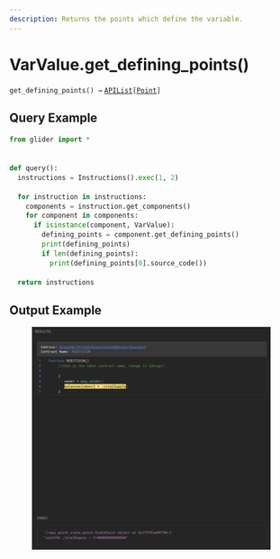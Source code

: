 ```yaml
---
description: Returns the points which define the variable.
---
```


# VarValue.get\_defining\_points()

`get_defining_points() →` [`APIList`](../../iterables/apilist.md)`[`[`Point`](../point/)`]`

## Query Example

```python
from glider import *


def query():
  instructions = Instructions().exec(1, 2)

  for instruction in instructions:
    components = instruction.get_components()
    for component in components:
      if isinstance(component, VarValue):
        defining_points = component.get_defining_points()
        print(defining_points)
        if len(defining_points):
          print(defining_points[0].source_code())

  return instructions
```

## Output Example

<figure><img src="../../../.gitbook/assets/image (19) (1).png" alt=""><figcaption></figcaption></figure>

